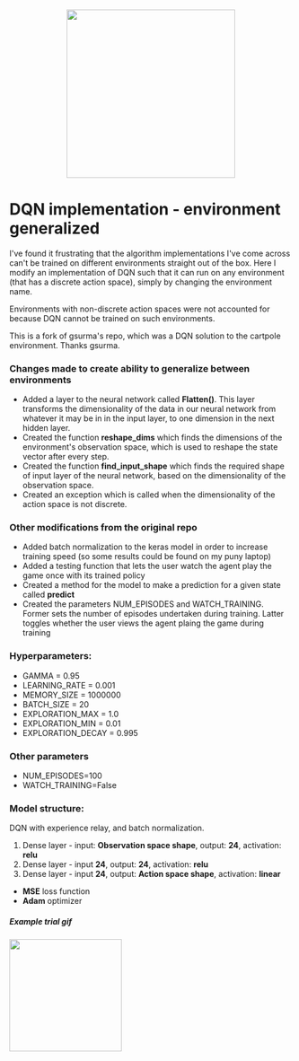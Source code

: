 <h3 align="center">
  <img src="assets/cartpole_icon_web.png" width="300">
</h3>

# DQN implementation - environment generalized
I've found it frustrating that the algorithm implementations I've come across can't be trained on different environments straight out of the box. Here I modify an implementation of DQN such that it can run on any environment (that has a discrete action space), simply by changing the environment name. 

Environments with non-discrete action spaces were not accounted for because DQN cannot be trained on such environments.

This is a fork of gsurma's repo, which was a DQN solution to the cartpole environment. Thanks gsurma.

### Changes made to create ability to generalize between environments
* Added a layer to the neural network called **Flatten()**. This layer transforms the dimensionality of the data in our neural network from whatever it may be in in the input layer, to one dimension in the next hidden layer.
* Created the function **reshape_dims** which finds the dimensions of the environment's observation space, which is used to reshape the state vector after every step.
* Created the function **find_input_shape** which finds the required shape of input layer of the neural network, based on the dimensionality of the observation space.
* Created an exception which is called when the dimensionality of the action space is not discrete.

### Other modifications from the original repo
* Added batch normalization to the keras model in order to increase training speed (so some results could be found on my puny laptop)
* Added a testing function that lets the user watch the agent play the game once with its trained policy
* Created a method for the model to make a prediction for a given state called **predict**
* Created the parameters NUM_EPISODES and WATCH_TRAINING. Former sets the number of episodes undertaken during training. Latter toggles whether the user views the agent plaing the game during training

### Hyperparameters:

* GAMMA = 0.95
* LEARNING_RATE = 0.001
* MEMORY_SIZE = 1000000
* BATCH_SIZE = 20
* EXPLORATION_MAX = 1.0
* EXPLORATION_MIN = 0.01
* EXPLORATION_DECAY = 0.995

### Other parameters
* NUM_EPISODES=100
* WATCH_TRAINING=False

### Model structure:
DQN with experience relay, and batch normalization.

1. Dense layer - input: **Observation space shape**, output: **24**, activation: **relu**
2. Dense layer - input **24**, output: **24**, activation: **relu**
3. Dense layer - input **24**, output: **Action space shape**, activation: **linear**

* **MSE** loss function
* **Adam** optimizer

##### Example trial gif

<img src="assets/cartpole_example.gif" width="200">



